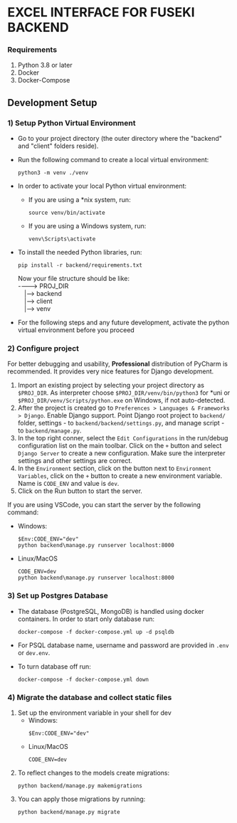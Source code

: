 # EXCEL INTERFACE FOR FUSEKI BACKEND
### Requirements
1. Python 3.8 or later
2. Docker 
3. Docker-Compose

## Development Setup
### 1) Setup Python Virtual Environment

   - Go to your project directory (the outer directory where the "backend" and "client" folders reside).
   - Run the following command to create a local virtual environment:

     ```shell
     python3 -m venv ./venv
     ```

   - In order to activate your local Python virtual environment:

     - If you are using a *nix system, run:

       ```shell
       source venv/bin/activate
       ```

     - If you are using a Windows system, run:

       ```shell
       venv\Scripts\activate
       ```

   - To install the needed Python libraries, run:

     ```shell
     pip install -r backend/requirements.txt
     ```
        Now your file structure should be like:  
        ----> PROJ_DIR  
        &emsp;|--> backend  
        &emsp;|--> client   
        &emsp;|--> venv  


   - For the following steps and any future development, activate the python virtual environment before you proceed
### 2) Configure project

For better debugging and usability, **Professional** distribution of PyCharm is recommended. It provides very nice features for Django development.
1. Import an existing project by selecting your project directory as ```$PROJ_DIR```. As interpreter choose `$PROJ_DIR/venv/bin/python3` for *uni or `$PROJ_DIR/venv/Scripts/python.exe` on Windows, if not auto-detected.
2. After the project is created go to `Preferences > Languages & Frameworks > Django`. Enable Django support. Point Django root project to `backend/` folder, settings - to `backend/backend/settings.py`, and manage script - to `backend/manage.py`.
3. In the top right conner, select the `Edit Configurations` in the run/debug configuration list on the main toolbar. Click on the `+` button and select `Django Server` to create a new configuration. Make sure the interpreter settings and other settings are correct.
4. In the `Environment` section, click on the button next to `Environment Variables`, click on the `+` button to create a new environment variable. Name is `CODE_ENV` and value is `dev`.
5. Click on the Run button to start the server.

If you are using VSCode, you can start the server by the following command:

- Windows:
    ```shell
    $Env:CODE_ENV="dev"
    python backend\manage.py runserver localhost:8000
    ```
- Linux/MacOS
    ```shell
    CODE_ENV=dev
    python backend\manage.py runserver localhost:8000
    ```
### 3) Set up Postgres Database
- The database (PostgreSQL, MongoDB) is handled using docker containers. In order to start only database run:     
    ```shell
    docker-compose -f docker-compose.yml up -d psqldb
    ```
- For PSQL database name, username and password are provided in `.env` or `dev.env`.

- To turn database off run: 
    ```shell
    docker-compose -f docker-compose.yml down
    ```

### 4) Migrate the database and collect static files
1. Set up the environment variable in your shell for dev
   - Windows:
       ```shell
       $Env:CODE_ENV="dev"
       ```
   - Linux/MacOS
       ```shell
       CODE_ENV=dev
       ```
2. To reflect changes to the models create migrations:
    ```shell
    python backend/manage.py makemigrations
    ```
3. You can apply those migrations by running:
    ```shell
    python backend/manage.py migrate
    ```